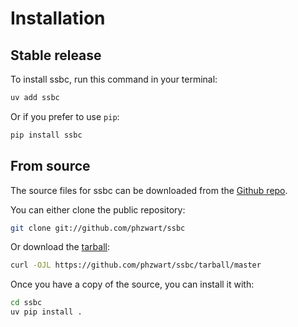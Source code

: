 # Installation

## Stable release

To install ssbc, run this command in your terminal:

```sh
uv add ssbc
```

Or if you prefer to use `pip`:

```sh
pip install ssbc
```

## From source

The source files for ssbc can be downloaded from the [Github repo](https://github.com/phzwart/ssbc).

You can either clone the public repository:

```sh
git clone git://github.com/phzwart/ssbc
```

Or download the [tarball](https://github.com/phzwart/ssbc/tarball/master):

```sh
curl -OJL https://github.com/phzwart/ssbc/tarball/master
```

Once you have a copy of the source, you can install it with:

```sh
cd ssbc
uv pip install .
```
